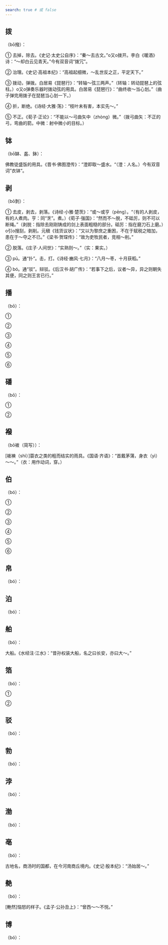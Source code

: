 ```yaml
---
search: true # 或 false
---
```


## 拨

（bō撥）：

➀ 去掉，除去。《史记·太史公自序》：“秦～去古文。”o又o拨开。李白《暖酒》诗：“～却白云见青天。”今有双音词“拨冗”。

➁ 治理。《史记·高祖本纪》：“高祖起细微，～乱世反之正，平定天下。”

➂ 拨动，弹拨。白居易《琵琶行》：“转轴～弦三两声。”（转轴：转动琵琶上的弦柱。）o又o弹奏乐器时拨动弦的用具。白居易《琵琶行》：“曲终收～当心划。”（曲子弹完用拨子在琵琶当心划一下。）

➃ 折，断绝。《诗经·大雅·荡》：“枝叶未有害，本实先～。”

➄ 不正。《荀子·正论》：“不能以～弓曲矢中（zhòng）微。”（拨弓曲矢：不正的弓，弯曲的箭。中微：射中微小的目标。）

## 钵

（bō缽、盋、鉢）：

佛教徒盛饭的用具。《晋书·佛图澄传》：“澄即取～盛水。“（澄：人名。）今有双音词”衣钵“。

## 剥

（bō剝）：

➀ 去皮，剥去，剥落。《诗经·小雅·楚茨》：“或～或亨（pēng）。“（有的人剥皮，有的人煮肉。亨：同“烹”。煮。）《荀子·强国》：“然而不～脱，不砥厉，则不可以断绳。”（剥脱：指除去刚刚铸成的剑上表面粗糙的部分。砥厉：指在磨刀石上磨。）o引o搜刮，剥削。元稹《钱货议状》：“又以为黎庶之重困，不在于赋税之暗加，患在于～夺之不已。”《梁书·贺琛传》：“故为吏牧民者，竞相～削。”

➁ 脱落。《庄子·人间世》：“实熟则～。”（实：果实。）

➂ pū。通“扑”。击，打。《诗经·豳风·七月》：“八月～枣，十月获稻。”

➃ bó。通“驳”。辩驳。《后汉书·胡广传》：“若事下之后，议者～异，异之则朝失其便，同之则王言已行。”

## 播

（bō）：

➀

➁

➂

➃

➄

➅

## 磻

（bō）：

➀

➁

## 襏

（bō袯（简写））：

[袯襫（shì）]蓑衣之类的粗而结实的雨具。《国语·齐语》：“首戴茅蒲，身衣（yì）～～。”（衣：用作动词，穿。）

## 伯

（bó）：

➀

➁

➂

➃

➄

➅

## 帛

（bó）：

## 泊

（bó）：

## 舶

（bó）：

大船。《水经注·江水》：“昔孙权装大船，名之曰长安，亦曰大～。”

## 箔

（bó）：

➀

➁

## 驳

（bó）：

## 勃

（bó）：

## 浡

（bó）：

## 渤

（bó）：

## 亳

（bó）：

古地名，商汤时的国都，在今河南商丘境内。《史记·殷本纪》：“汤始居～。”

## 艴

（bó）：

[艴然]恼怒的样子。《孟子·公孙丑上》：“曾西～～不悦。”

## 博

（bó）：